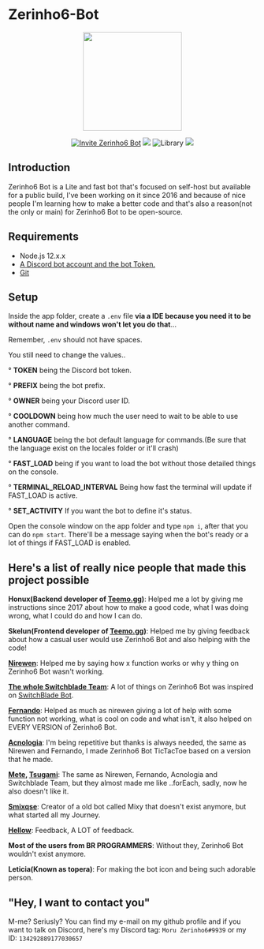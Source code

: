 # Zerinho6-Bot

<p align="center">
  <img width="200" src="https://cdn.discordapp.com/emojis/317871174266912768.png">
</p>
<p align="center">  
  <a href="https://discordapp.com/oauth2/authorize?client_id=332968532096843776&scope=bot&permissions=379968" target="_blank"><img
    src="https://img.shields.io/badge/invite-to%20your%20Discord%20server-7289da.svg?style=flat-square&logo=discord" alt="Invite Zerinho6 Bot"></a>
  <a title="Dependencies" target="_blank" href="https://david-dm.org/zerinho6bot/Zerinho6-Bot/"><img src="https://david-dm.org/zerinho6bot/Zerinho6-Bot.svg?style=flat-square"></a>
  <img src="https://img.shields.io/badge/library-discord.js-blue.svg?style=flat-square" alt="Library">
  <a title="JavaScript Standard" target="_blank" href=https://github.com/standard/standard><img src="https://cdn.rawgit.com/standard/standard/master/badge.svg"></a>
</p>

## Introduction 

Zerinho6 Bot is a Lite and fast bot that's focused on self-host but available for a public build, I've been working on it since 2016 and because of nice people I'm learning how to make a better code and that's also a reason(not the only or main) for Zerinho6 Bot to be open-source.


## Requirements

- Node.js 12.x.x
- [A Discord bot account and the bot Token.](https://discordapp.com/developers/applications)
- [Git](https://git-scm.com/)

## Setup

Inside the app folder, create a ``.env`` file **via a IDE because you need it to be without name and windows won't let you do that**...

Remember, ``.env`` should not have spaces.

You still need to change the values..

° **TOKEN** being the Discord bot token.

° **PREFIX** being the bot prefix.

° **OWNER** being your Discord user ID.

° **COOLDOWN** being how much the user need to wait to be able to use another command.

° **LANGUAGE** being the bot default language for commands.(Be sure that the language exist on the locales folder or it'll crash)

° **FAST_LOAD** being if you want to load the bot without those detailed things on the console.

° **TERMINAL_RELOAD_INTERVAL** Being how fast the terminal will update if FAST_LOAD is active.

° **SET_ACTIVITY** If you want the bot to define it's status.

Open the console window on the app folder and type ``npm i``, after that you can do ``npm start``. There'll be a message saying when the bot's ready or a lot of things if FAST_LOAD is enabled.

## Here's a list of really nice people that made this project possible

**Honux(Backend developer of [Teemo.gg](https://teemo.gg/))**: Helped me a lot by giving me instructions since 2017 about how to make a good code, what I was doing wrong, what I could do and how I can do.

**Skelun(Frontend developer of [Teemo.gg](https://teemo.gg/))**: Helped me by giving feedback about how a casual user would use Zerinho6 Bot and also helping with the code!

**[Nirewen](https://github.com/nirewen)**: Helped me by saying how x function works or why y thing on Zerinho6 Bot wasn't working.

**[The whole Switchblade Team](https://github.com/orgs/SwitchbladeBot/people)**: A lot of things on Zerinho6 Bot was inspired on [SwitchBlade Bot](https://github.com/SwitchbladeBot/switchblade).

**[Fernando](https://github.com/fernando457829)**: Helped as much as nirewen giving a lot of help with some function not working, what is cool on code and what isn't, it also helped on EVERY VERSION of Zerinho6 Bot. 

**[Acnologia](https://github.com/Acnologla)**: I'm being repetitive but thanks is always needed, the same as Nirewen and Fernando, I made Zerinho6 Bot TicTacToe based on a version that he made.

**[Mete](https://github.com/metehus), [Tsugami](https://github.com/Tsugami)**: The same as Nirewen, Fernando, Acnologia and Switchblade Team, but they almost made me like ..forEach, sadly, now he also doesn't like it.

**[Smixqse](https://github.com/smixqse)**: Creator of a old bot called Mixy that doesn't exist anymore, but what started all my Journey.

**[Hellow](https://github.com/HellowDSN)**: Feedback, A LOT of feedback.

**Most of the users from BR PROGRAMMERS**: Without they, Zerinho6 Bot wouldn't exist anymore.

**Leticia(Known as topera)**: For making the bot icon and being such adorable person.

## "Hey, I want to contact you"

M-me? Seriusly? You can find my e-mail on my github profile and if you want to talk on Discord, here's my Discord tag: ``Moru Zerinho6#9939`` or my ID: ``134292889177030657``
